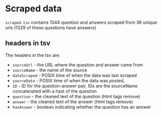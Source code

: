 # Scraped data

`scraped.tsv` contains 1344 question and answers scraped from 36 unique urls (1329 of these questions have answers)

## headers in tsv
The headers in the tsv are:

- `sourceUrl` - the URL where the question and answer came from
- `sourceName` - the name of the source
- `dateScraped` - POSIX time of when the data was last scraped
- `sourceDate` - POSIX time of when the data was posted,
- `ID` - ID for the question-answer pair, IDs are the sourceName concatenated with a hast of the question
- `question` - the cleaned text of the question (html tags remove)
- `answer` - the cleaned text of the answer (html tags remove)
- `hasAnswer` - boolean indicating whether the question has an answer

